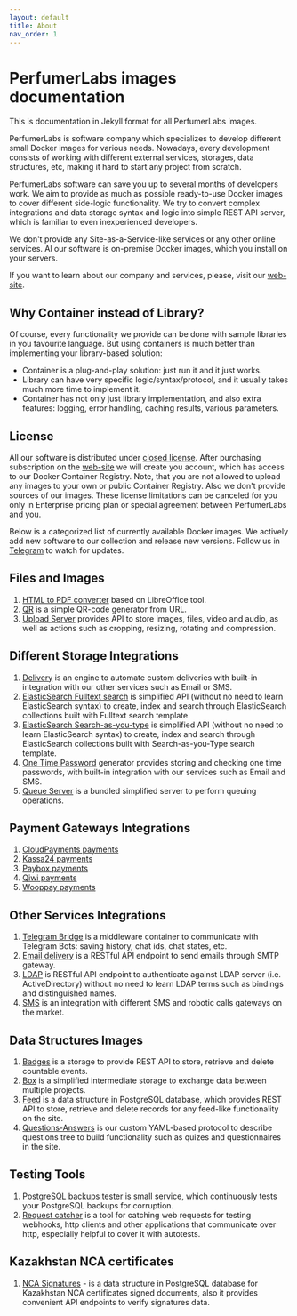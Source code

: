 ```yaml
---
layout: default
title: About
nav_order: 1
---
```


PerfumerLabs images documentation
=================================

This is documentation in Jekyll format for all PerfumerLabs images.

PerfumerLabs is software company which specializes to develop different small Docker images for various needs.
Nowadays, every development consists of working with different external services, storages, data structures, etc,
making it hard to start any project from scratch.

PerfumerLabs software can save you up to several months of developers work.
We aim to provide as much as possible ready-to-use Docker images to cover different side-logic functionality.
We try to convert complex integrations and data storage syntax and logic into simple REST API server,
which is familiar to even inexperienced developers.

We don't provide any Site-as-a-Service-like services or any other online services.
Al our software is on-premise Docker images, which you install on your servers.

If you want to learn about our company and services, please, visit our [web-site](https://perfumerlabs.com).

Why Container instead of Library?
---------------------------------

Of course, every functionality we provide can be done with sample libraries in you favourite language.
But using containers is much better than implementing your library-based solution:

- Container is a plug-and-play solution: just run it and it just works.
- Library can have very specific logic/syntax/protocol, and it usually takes much more time to implement it.
- Container has not only just library implementation, and also extra features: logging, error handling, caching results, various parameters.

License
-------

All our software is distributed under [closed license](https://perfumerlabs.com/eula).
After purchasing subscription on the [web-site](https://perfumerlabs.com/) we will create you account,
which has access to our Docker Container Registry.
Note, that you are not allowed to upload any images to your own or public Container Registry.
Also we don't provide sources of our images.
These license limitations can be canceled for you only in Enterprise pricing plan or special agreement between PerfumerLabs and you.

Below is a categorized list of currently available Docker images.
We actively add new software to our collection and release new versions.
Follow us in [Telegram](https://t.me/perfumerlabs) to watch for updates.

Files and Images
----------------

1. [HTML to PDF converter](https://perfumerlabs.github.io/images/pdf/) based on LibreOffice tool.
1. [QR](https://perfumerlabs.github.io/images/qr/) is a simple QR-code generator from URL.
1. [Upload Server](https://perfumerlabs.github.io/images/upload/) provides API to store images, files, video and audio, as well as actions such as cropping, resizing, rotating and compression.

Different Storage Integrations
------------------------------

1. [Delivery](https://perfumerlabs.github.io/images/delivery/) is an engine to automate custom deliveries with built-in integration with our other services such as Email or SMS.
1. [ElasticSearch Fulltext search](https://perfumerlabs.github.io/images/es-fulltext/) is simplified API (without no need to learn ElasticSearch syntax) to create, index and search through ElasticSearch collections built with Fulltext search template.
1. [ElasticSearch Search-as-you-type](https://perfumerlabs.github.io/images/es-sayt/) is simplified API (without no need to learn ElasticSearch syntax) to create, index and search through ElasticSearch collections built with Search-as-you-Type search template.
1. [One Time Password](https://perfumerlabs.github.io/images/otp/) generator provides storing and checking one time passwords, with built-in integration with our services such as Email and SMS.
1. [Queue Server](https://perfumerlabs.github.io/images/queue/) is a bundled simplified server to perform queuing operations.

Payment Gateways Integrations
-----------------------------

1. [CloudPayments payments](https://perfumerlabs.github.io/images/cloudpayments/)
1. [Kassa24 payments](https://perfumerlabs.github.io/images/kassa24/)
1. [Paybox payments](https://perfumerlabs.github.io/images/paybox/)
1. [Qiwi payments](https://perfumerlabs.github.io/images/qiwi/)
1. [Wooppay payments](https://perfumerlabs.github.io/images/wooppay/)

Other Services Integrations
----------------------------

1. [Telegram Bridge](https://perfumerlabs.github.io/images/telegram-bridge/) is a middleware container to communicate with Telegram Bots: saving history, chat ids, chat states, etc.
1. [Email delivery](https://perfumerlabs.github.io/images/email/) is a RESTful API endpoint to send emails through SMTP gateway.
1. [LDAP](https://perfumerlabs.github.io/images/ldap/) is RESTful API endpoint to authenticate against LDAP server (i.e. ActiveDirectory) without no need to learn LDAP terms such as bindings and distinguished names.
1. [SMS](https://perfumerlabs.github.io/images/sms/) is an integration with different SMS and robotic calls gateways on the market.

Data Structures Images
----------------------

1. [Badges](https://perfumerlabs.github.io/images/badges/) is a storage to provide REST API to store, retrieve and delete countable events.
1. [Box](https://perfumerlabs.github.io/images/box/) is a simplified intermediate storage to exchange data between multiple projects.
1. [Feed](https://perfumerlabs.github.io/images/feed/) is a data structure in PostgreSQL database, which provides REST API to store, retrieve and delete records for any feed-like functionality on the site.
1. [Questions-Answers](https://perfumerlabs.github.io/images/questions/) is our custom YAML-based protocol to describe questions tree to build functionality such as quizes and questionnaires in the site.

Testing Tools
-------------

1. [PostgreSQL backups tester](https://perfumerlabs.github.io/images/postgres-backup/) is small service, which continuously tests your PostgreSQL backups for corruption.
1. [Request catcher](https://perfumerlabs.github.io/images/request-catcher/) is a tool for catching web requests for testing webhooks, http clients and other applications that communicate over http, especially helpful to cover it with autotests.

Kazakhstan NCA certificates
---------------------------

1. [NCA Signatures](https://perfumerlabs.github.io/images/ncanode/) - is a data structure in PostgreSQL database for Kazakhstan NCA certificates signed documents, also it provides convenient API endpoints to verify signatures data.
